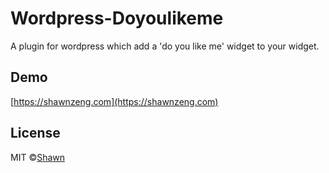 # Wordpress-Doyoulikeme
A plugin for wordpress which add a 'do you like me' widget to your widget.

## Demo
[https://shawnzeng.com](https://shawnzeng.com)

## License
MIT ©[Shawn](https://shawnzeng.com)
